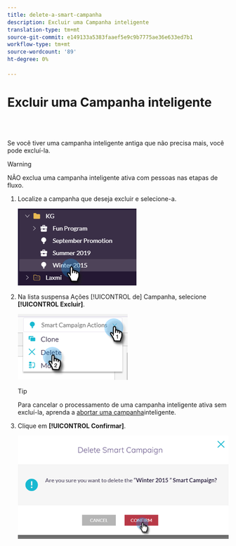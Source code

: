 ```yaml
---
title: delete-a-smart-campanha
description: Excluir uma Campanha inteligente
translation-type: tm+mt
source-git-commit: e149133a5383faaef5e9c9b7775ae36e633ed7b1
workflow-type: tm+mt
source-wordcount: '89'
ht-degree: 0%

---
```



# Excluir uma Campanha inteligente

<br> 

Se você tiver uma campanha inteligente antiga que não precisa mais, você pode excluí-la.

>[!WARNING]
>
>NÃO exclua uma campanha inteligente ativa com pessoas nas etapas de fluxo.

1. Localize a campanha que deseja excluir e selecione-a.

   ![Imagem Um](/help/sky/assets/smart-campaigns/delete-a-smart-campaign/delete-a-smart-campaign-1.png)

1. Na lista suspensa Ações [!UICONTROL de] Campanha, selecione **[!UICONTROL Excluir]**.

   ![Imagem dois](/help/sky/assets/smart-campaigns/delete-a-smart-campaign/delete-a-smart-campaign-2.png)

   >[!TIP]
   >
   >Para cancelar o processamento de uma campanha inteligente ativa sem excluí-la, aprenda a [abortar uma campanha](https://docs.marketo.com/display/DOCS/Abort+a+Smart+Campaign)inteligente.

1. Clique em **[!UICONTROL Confirmar]**.

   ![Imagem Três](/help/sky/assets/smart-campaigns/delete-a-smart-campaign/delete-a-smart-campaign-3.png)
